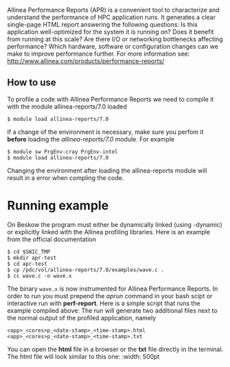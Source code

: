 Allinea Performance Reports (APR) is a convenient tool to characterize and
understand the performance of HPC application runs.  It generates a clear
single-page HTML report answering the following questions: Is this application
well-optimized for the system it is running on?  Does it benefit from running
at this scale?  Are there I/O or networking bottlenecks affecting performance?
Which hardware, software or configuration changes can we make to improve
performance further.  For more information see:
http://www.allinea.com/products/performance-reports/

## How to use

To profile a code with Allinea Performance Reports we need to compile it with the module allinea-reports/7.0 loaded
```
$ module load allinea-reports/7.0
```
If a change of the environment is necessary, make sure you perfom it **before** loading the *allinea-reports/7.0* module. For example 
```
$ module sw PrgEnv-cray PrgEnv-intel
$ module load allinea-reports/7.0
```
Changing the environment after loading the allinea-reports module will result in a error when compling the code.

# Running example
On Beskow the program must either be dynamically linked (using -dynamic) or explicitly linked with the Allinea profiling libraries.
Here is an example from the official documentation 
```
$ cd $SNIC_TMP
$ mkdir apr-test
$ cd apr-test
$ cp /pdc/vol/allinea-reports/7.0/examples/wave.c .
$ cc wave.c -o wave.x
```
The binary ``wave.x`` is now instrumented for Allinea Performance Reports.
In order to run you must prepend the *aprun* command in your bash scipt or interactive run with **perf-report**. Here is a simple script that runs the example compiled above:
The run will generate two additional files next to the normal output of the profiled application, namely
```
<app>_<cores>p_<date-stamp>_<time-stamp>.html
<app>_<cores>p_<date-stamp>_<time-stamp>.txt
```
You can open the **html** file in a browser or the **txt** file directly in the terminal.
The html file will look similar to this one:
:width: 500pt
